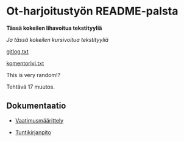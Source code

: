 # Ot-harjoitustyön README-palsta
**Tässä kokeilen lihavoitua tekstityyliä**

*Ja tässä kokeilen kursivoitua tekstityyliä*

[gitlog.txt](https://github.com/BananaMayo/ot-harjoitustyo/blob/master/laskarit/viikko1/gitlog.txt)

[komentorivi.txt](https://github.com/BananaMayo/ot-harjoitustyo/blob/master/laskarit/viikko1/komentorivi.txt)

This is very random!?

Tehtävä 17 muutos.

## Dokumentaatio
* [Vaatimusmäärittely](https://github.com/BananaMayo/ot-harjoitustyo/blob/master/dokumentaatio/Vaatimusm%C3%A4%C3%A4rittely.md#grejor)

* [Tuntikirjanpito](https://github.com/BananaMayo/ot-harjoitustyo/blob/master/dokumentaatio/tuntikirjanpito.md#mera-grejor)
